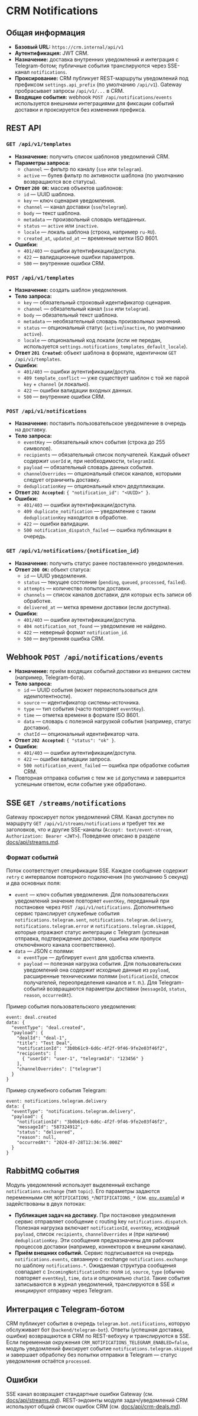 # CRM Notifications

## Общая информация
- **Базовый URL:** `https://crm.internal/api/v1`
- **Аутентификация:** JWT CRM.
- **Назначение:** доставка внутренних уведомлений и интеграция с Telegram-ботом; публичные события транслируются через SSE-канал `notifications`.
- **Проксирование:** CRM публикует REST-маршруты уведомлений под префиксом `settings.api_prefix` (по умолчанию `/api/v1`). Gateway пробрасывает запросы `/api/v1/...` в CRM.
- **Входящие события:** webhook `POST /api/notifications/events` используется внешними интеграциями для фиксации событий доставки и проксируется без изменения префикса.

## REST API

### `GET /api/v1/templates`
- **Назначение:** получить список шаблонов уведомлений CRM.
- **Параметры запроса:**
  - `channel` — фильтр по каналу (`sse` или `telegram`).
  - `active` — булев фильтр по активности шаблона (по умолчанию возвращаются все статусы).
- **Ответ `200 OK`:** массив объектов шаблонов:
  - `id` — UUID шаблона.
  - `key` — ключ сценария уведомления.
  - `channel` — канал доставки (`sse`/`telegram`).
  - `body` — текст шаблона.
  - `metadata` — произвольный словарь метаданных.
  - `status` — `active` или `inactive`.
  - `locale` — локаль шаблона (строка, например `ru-RU`).
  - `created_at`, `updated_at` — временные метки ISO 8601.
- **Ошибки:**
  - `401/403` — ошибки аутентификации/доступа.
  - `422` — валидационные ошибки параметров.
  - `500` — внутренние ошибки CRM.

### `POST /api/v1/templates`
- **Назначение:** создать шаблон уведомления.
- **Тело запроса:**
  - `key` — обязательный строковый идентификатор сценария.
  - `channel` — обязательный канал (`sse` или `telegram`).
  - `body` — обязательный текст шаблона.
  - `metadata` — необязательный словарь произвольных значений.
  - `status` — опциональный статус (`active`/`inactive`, по умолчанию `active`).
  - `locale` — опциональный код локали (если не передан, используется `settings.notifications_templates_default_locale`).
- **Ответ `201 Created`:** объект шаблона в формате, идентичном `GET /api/v1/templates`.
- **Ошибки:**
  - `401/403` — ошибки аутентификации/доступа.
  - `409 template_conflict` — уже существует шаблон с той же парой `key` + `channel` (и локалью).
  - `422` — ошибки валидации входных данных.
  - `500` — внутренние ошибки CRM.

### `POST /api/v1/notifications`
- **Назначение:** поставить пользовательское уведомление в очередь на доставку.
- **Тело запроса:**
  - `eventKey` — обязательный ключ события (строка до 255 символов).
  - `recipients` — обязательный список получателей. Каждый объект содержит `userId` и, при необходимости, `telegramId`.
  - `payload` — обязательный словарь данных события.
  - `channelOverrides` — опциональный список каналов, которыми следует ограничить доставку.
  - `deduplicationKey` — опциональный ключ дедупликации.
- **Ответ `202 Accepted`:** `{ "notification_id": "<UUID>" }`.
- **Ошибки:**
  - `401/403` — ошибки аутентификации/доступа.
  - `409 duplicate_notification` — уведомление с таким `deduplicationKey` находится в обработке.
  - `422` — ошибки валидации.
  - `500 notification_dispatch_failed` — ошибка публикации в очередь.

### `GET /api/v1/notifications/{notification_id}`
- **Назначение:** получить статус ранее поставленного уведомления.
- **Ответ `200 OK`:** объект статуса:
  - `id` — UUID уведомления.
  - `status` — текущее состояние (`pending`, `queued`, `processed`, `failed`).
  - `attempts` — количество попыток доставки.
  - `channels` — список каналов доставки, для которых есть записи об обработке.
  - `delivered_at` — метка времени доставки (если доступна).
- **Ошибки:**
  - `401/403` — ошибки аутентификации/доступа.
  - `404 notification_not_found` — уведомление не найдено.
  - `422` — неверный формат `notification_id`.
  - `500` — внутренняя ошибка CRM.

## Webhook `POST /api/notifications/events`
- **Назначение:** приём входящих событий доставки из внешних систем (например, Telegram-бота).
- **Тело запроса:**
  - `id` — UUID события (может переиспользоваться для идемпотентности).
  - `source` — идентификатор системы-источника.
  - `type` — тип события (часто повторяет `eventKey`).
  - `time` — отметка времени в формате ISO 8601.
  - `data` — словарь с полезной нагрузкой события (например, статус доставки).
  - `chatId` — опциональный идентификатор чата.
- **Ответ `202 Accepted`:** `{ "status": "ok" }`.
- **Ошибки:**
  - `401/403` — ошибки аутентификации/доступа.
  - `422` — ошибки валидации запроса.
  - `500 notification_event_failed` — ошибка при обработке события CRM.
- Повторная отправка события с тем же `id` допустима и завершится успешным ответом, если событие уже обработано.

## SSE `GET /streams/notifications`
Gateway проксирует поток уведомлений CRM. Канал доступен по маршруту `GET /api/v1/streams/notifications` и требует тех же заголовков, что и другие SSE-каналы (`Accept: text/event-stream`, `Authorization: Bearer <JWT>`). Поведение описано в разделе [docs/api/streams.md](streams.md#канал-notifications).

### Формат событий
Поток соответствует спецификации SSE. Каждое сообщение содержит `retry` с интервалом повторного подключения (по умолчанию 5 секунд) и два основных поля:

- `event` — ключ события уведомления. Для пользовательских уведомлений значение повторяет `eventKey`, переданный при постановке через `POST /api/v1/notifications`. Дополнительно сервис транслирует служебные события `notifications.telegram.sent`, `notifications.telegram.delivery`, `notifications.telegram.error` и `notifications.telegram.skipped`, которые отражают статус интеграции с Telegram (успешная отправка, подтверждение доставки, ошибка или пропуск отключённого канала соответственно).
- `data` — JSON с полями:
  - `eventType` — дублирует `event` для удобства клиента.
  - `payload` — полезная нагрузка события. Для пользовательских уведомлений она содержит исходные данные из `payload`, расширенные техническими полями (`notificationId`, список получателей, переопределения каналов и т. п.). Для Telegram-событий возвращаются параметры доставки (`messageId`, `status`, `reason`, `occurredAt`).

Пример события пользовательского уведомления:

```
event: deal.created
data: {
  "eventType": "deal.created",
  "payload": {
    "dealId": "deal-1",
    "title": "Test Deal",
    "notificationId": "3b0b61c9-6d6c-4f2f-9f46-9fe2e03f46f2",
    "recipients": [
      { "userId": "user-1", "telegramId": "123456" }
    ],
    "channelOverrides": ["telegram"]
  }
}
```

Пример служебного события Telegram:

```
event: notifications.telegram.delivery
data: {
  "eventType": "notifications.telegram.delivery",
  "payload": {
    "notificationId": "3b0b61c9-6d6c-4f2f-9f46-9fe2e03f46f2",
    "messageId": "587324912",
    "status": "delivered",
    "reason": null,
    "occurredAt": "2024-07-28T12:34:56.000Z"
  }
}
```

## RabbitMQ события
Модуль уведомлений использует выделенный exchange `notifications.exchange` (тип `topic`). Его параметры задаются переменными `CRM_NOTIFICATIONS_*`/`NOTIFICATIONS_*` (см. [`env.example`](../env.example)) и задействованы в двух потоках:

- **Публикация задач на доставку.** При постановке уведомления сервис отправляет сообщение с routing key `notifications.dispatch`. Полезная нагрузка включает `notificationId`, `eventKey`, исходный `payload`, список `recipients`, `channelOverrides` и (при наличии) `deduplicationKey`. Эти сообщения предназначены для рабочих процессов доставки (например, коннекторов к внешним каналам).
- **Приём внешних событий.** Сервис подписывается на очередь `notifications.events`, связанную с exchange `notifications.exchange` по шаблону `notifications.*`. Ожидаемая структура сообщения совпадает с `IncomingNotificationDto`: поля `id`, `source`, `type` (обычно повторяет `eventKey`), `time`, `data` и опционально `chatId`. Такие события записываются в журнал уведомлений, транслируются в SSE и инициируют отправку через Telegram.

## Интеграция с Telegram-ботом
CRM публикует события в очередь `telegram.bot.notifications`, которую обслуживает бот (`backend/telegram-bot`). Ответы (успешная доставка, ошибки) возвращаются в CRM по REST-вебхуку и транслируются в SSE. Если переменная окружения `CRM_NOTIFICATIONS_TELEGRAM_ENABLED=false`, модуль уведомлений фиксирует событие `notifications.telegram.skipped` и завершает обработку без попытки отправки в Telegram — статус уведомления остаётся `processed`.

## Ошибки
SSE канал возвращает стандартные ошибки Gateway (см. [docs/api/streams.md](streams.md#управление-соединением)). REST-эндоинты модуля задач/уведомлений CRM используют общий список ошибок CRM (см. [docs/api/crm-deals.md](crm-deals.md#стандартные-ошибки)).
